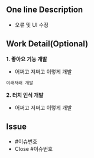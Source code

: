 ## One line Description
- 오류 및 UI 수정

## Work Detail(Optional)
**1. 좋아요 기능 개발**

- 어쩌고 저쩌고 이렇게 개발

```kotlin
이래저래 개발
```

**2. 터치 인식 개발**

- 어쩌고 저쩌고 이렇게 개발

## Issue
- #이슈번호
- Close #이슈번호

